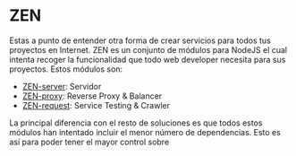 # ZEN

Estas a punto de entender otra forma de crear servicios para todos tus  proyectos en Internet. ZEN es un conjunto de módulos para NodeJS el cual intenta recoger la funcionalidad que todo web developer necesita para sus proyectos. Estos módulos son:

* [ZEN-server](https://github.com/soyjavi/zen-server): Servidor
* [ZEN-proxy](https://github.com/soyjavi/zen-proxy): Reverse Proxy & Balancer
* [ZEN-request](https://github.com/soyjavi/zen-request): Service Testing & Crawler

La principal diferencia con el resto de soluciones es que todos estos módulos han intentado incluir el menor número de dependencias. Esto es así para poder tener el mayor control sobre



